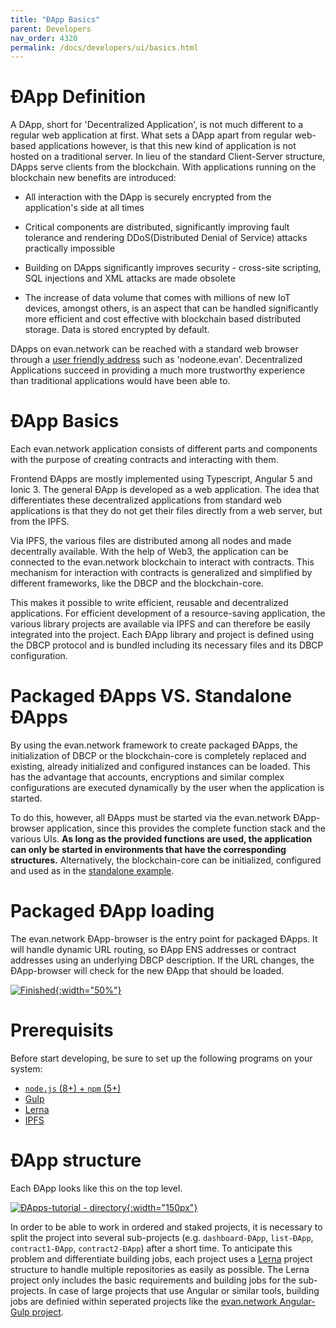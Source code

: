 ```yaml
---
title: "ÐApp Basics"
parent: Developers
nav_order: 4320
permalink: /docs/developers/ui/basics.html
---
```


# ÐApp Definition
A DApp, short for 'Decentralized Application', is not much different to a regular web application at first. 
What sets a DApp apart from regular web-based applications however, is that this new kind of application is not hosted on a traditional server. 
In lieu of the standard Client-Server structure, DApps serve clients from the blockchain. With applications running on the blockchain new benefits are introduced: 

* All interaction with the DApp is securely encrypted from the application's side at all times

* Critical components are distributed, significantly improving fault tolerance and rendering DDoS(Distributed Denial of Service) attacks practically impossible

* Building on DApps significantly improves security - cross-site scripting, SQL injections and XML attacks are made obsolete

* The increase of data volume that comes with millions of new IoT devices, amongst others, is an aspect that can be handled significantly more efficient and cost effective with blockchain based distributed storage. Data is stored encrypted by default. 

DApps on evan.network can be reached with a standard web browser through a [user friendly address](/docs/how_it_works/namespaces.html) such as 'nodeone.evan'. Decentralized Applications succeed in providing a much more trustworthy experience than traditional applications would have been able to.

# ÐApp Basics
Each evan.network application consists of different parts and components with the purpose of creating
contracts and interacting with them.

Frontend ÐApps are mostly implemented using Typescript, Angular 5 and Ionic 3. The general ÐApp is developed as a web application. The idea that differentiates these decentralized applications from standard web applications is that they do not get their files directly from a web server, but from the IPFS. 

Via IPFS, the various files are distributed among all nodes and made decentrally available. With the help of Web3, the application can be connected to the evan.network blockchain to interact with contracts. This mechanism for interaction with contracts is generalized and simplified by different frameworks, like the DBCP and the blockchain-core.

This makes it possible to write efficient, reusable and decentralized applications. For efficient development of a resource-saving application, the various library projects are available via IPFS and can therefore be easily integrated into the project. Each ÐApp library and project is defined using the DBCP protocol and is bundled including its necessary files and its DBCP configuration.

# Packaged ÐApps VS. Standalone ÐApps
By using the evan.network framework to create packaged ÐApps, the initialization of DBCP or the blockchain-core is completely replaced and existing, already initialized and configured instances can be loaded. This has the advantage that accounts, encryptions and similar complex configurations are executed dynamically by the user when the application is started.

To do this, however, all ÐApps must be started via the evan.network ÐApp-browser application, since this provides the complete function stack and the various UIs. **As long as the provided functions are used, the application can only be started in environments that have the corresponding structures.** Alternatively, the blockchain-core can be initialized, configured and used as in the [standalone example](/docs/developers/ui/standalone.html).

# Packaged ÐApp loading
The evan.network ÐApp-browser is the entry point for packaged ÐApps. It will handle dynamic URL routing, so ÐApp ENS addresses or contract addresses using an underlying DBCP description. If the URL changes, the ÐApp-browser will check for the new ÐApp that should be loaded.

[![Finished](./30_ui/img/dapp-browser.png){:width="50%"}](./30_ui/img/dapp-browser.png)

# Prerequisits
Before start developing, be sure to set up the following programs on your system:
  - [`node.js` (8+) + `npm` (5+)](https://nodejs.org/en)
  - [Gulp](https://github.com/gulpjs/gulp)
  - [Lerna](https://github.com/lerna/lerna)
  - [IPFS](https://ipfs.io/docs/install)

# ÐApp structure
Each ÐApp looks like this on the top level.

[![ÐApps-tutorial - directory](./30_ui/img/dapps-tutorial-dir-structure.png){:width="150px"}](./30_ui/img/dapps-tutorial-dir-structure.png)

In order to be able to work in ordered and staked projects, it is necessary to split the project into several sub-projects (e.g. `dashboard-ÐApp`, `list-ÐApp`, `contract1-ÐApp`, `contract2-ÐApp`) after a short time. To anticipate this problem and differentiate building jobs, each project uses a [Lerna](https://github.com/lerna/lerna) project structure to handle multiple repositories as easily as possible. The Lerna project only includes the basic requirements and building jobs for the sub-projects. In case of large projects that use Angular or similar tools, building jobs are definied within seperated projects like the [evan.network Angular-Gulp project](https://github.com/evannetwork/angular-gulp).
